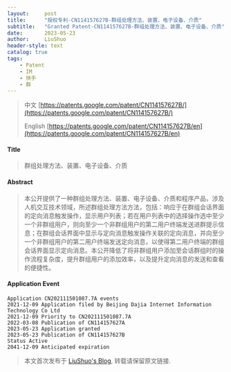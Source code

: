 ```yaml
---
layout:     post
title:      "授权专利-CN114157627B-群组处理方法、装置、电子设备、介质"
subtitle:   "Granted Patent-CN114157627B-群组处理方法、装置、电子设备、介质"
date:       2023-05-23
author:     LiuShuo
header-style: text
catalog: true
tags:
    - Patent
    - IM
    - 快手
    - 群
---
```

> 中文 [https://patents.google.com/patent/CN114157627B/](https://patents.google.com/patent/CN114157627B/)
>
> English [https://patents.google.com/patent/CN114157627B/en](https://patents.google.com/patent/CN114157627B/en)

#### Title
> 群组处理方法、装置、电子设备、介质






















#### Abstract
> 本公开提供了一种群组处理方法、装置、电子设备、介质和程序产品，涉及人机交互技术领域，所述群组处理方法方法，包括：响应于在群组会话界面的定向消息触发操作，显示用户列表；若在用户列表中的选择操作选中至少一个非群组用户，则向至少一个非群组用户的第二用户终端发送进群提示信息；在群组会话界面中显示与定向消息触发操作关联的定向消息，并向至少一个非群组用户的第二用户终端发送定向消息，以使得第二用户终端的群组会话界面显示定向消息。本公开降低了将非群组用户添加至会话群组时的操作流程复杂度，提升群组用户的添加效率，以及提升定向消息的发送和查看的便捷性。
























#### Application Event
```
Application CN202111501087.7A events 
2021-12-09 Application filed by Beijing Dajia Internet Information Technology Co Ltd
2021-12-09 Priority to CN202111501087.7A
2022-03-08 Publication of CN114157627A
2023-05-23 Application granted
2023-05-23 Publication of CN114157627B
Status Active
2041-12-09 Anticipated expiration
```
> 本文首次发布于 [LiuShuo's Blog](https://liushuo.me), 
转载请保留原文链接.
